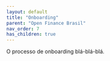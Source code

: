```yaml
---
layout: default
title: "Onboarding"
parent: "Open Finance Brasil"
nav_order: 7
has_children: true
---
```

O processo de onboarding blá-blá-blá.
